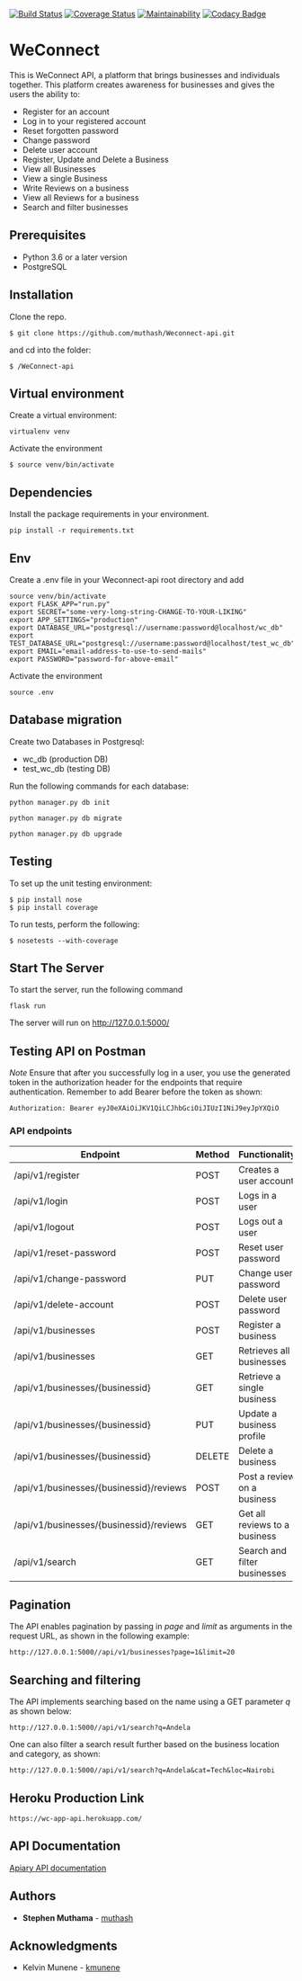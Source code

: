[![Build Status](https://travis-ci.org/muthash/Weconnect-api.svg?branch=feedback)](https://travis-ci.org/muthash/Weconnect-api)
[![Coverage Status](https://coveralls.io/repos/github/muthash/Weconnect-api/badge.svg?branch=feedback&service=github)](https://coveralls.io/github/muthash/Weconnect-api?branch=feedback&service=github)
[![Maintainability](https://api.codeclimate.com/v1/badges/0f8371ef14ba3dc4fa04/maintainability)](https://codeclimate.com/github/muthash/Weconnect-api/maintainability)
[![Codacy Badge](https://api.codacy.com/project/badge/Grade/689e408250dd44fdb62c3ca38cd8aa0d)](https://www.codacy.com/app/muthash/Weconnect-api?utm_source=github.com&amp;utm_medium=referral&amp;utm_content=muthash/Weconnect-api&amp;utm_campaign=Badge_Grade)

# WeConnect

This is WeConnect API, a platform that brings businesses and individuals together. This platform creates awareness for businesses and gives the users the ability to:

- Register for an account
- Log in to your registered account
- Reset forgotten password
- Change password
- Delete user account
- Register, Update and Delete a Business
- View all Businesses
- View a single Business
- Write Reviews on a business
- View all Reviews for a business
- Search and filter businesses

## Prerequisites

- Python 3.6 or a later version
- PostgreSQL

## Installation

Clone the repo.
```
$ git clone https://github.com/muthash/Weconnect-api.git
```
and cd into the folder:
```
$ /WeConnect-api
```

## Virtual environment

Create a virtual environment:
```
virtualenv venv
```
Activate the environment
```
$ source venv/bin/activate
```

## Dependencies

Install the package requirements in your environment.
```
pip install -r requirements.txt
```

## Env

Create a .env file in your Weconnect-api  root directory and add
```
source venv/bin/activate
export FLASK_APP="run.py"
export SECRET="some-very-long-string-CHANGE-TO-YOUR-LIKING"
export APP_SETTINGS="production"
export DATABASE_URL="postgresql://username:password@localhost/wc_db"
export TEST_DATABASE_URL="postgresql://username:password@localhost/test_wc_db"
export EMAIL="email-address-to-use-to-send-mails"
export PASSWORD="password-for-above-email"
```

Activate the environment
```
source .env
```

## Database migration

Create two Databases in Postgresql:
- wc_db (production DB)
- test_wc_db (testing DB)

Run the following commands for each database:
```
python manager.py db init

python manager.py db migrate

python manager.py db upgrade

```

## Testing

To set up the unit testing environment:
```
$ pip install nose
$ pip install coverage
```

To run tests, perform the following:
```
$ nosetests --with-coverage
```

## Start The Server

To start the server, run the following command
```
flask run
```
The server will run on http://127.0.0.1:5000/

## Testing API on Postman

*Note* Ensure that after you successfully log in a user, you use the generated token in the authorization header for the endpoints that require authentication. Remember to add Bearer before the token as shown:
```
Authorization: Bearer eyJ0eXAiOiJKV1QiLCJhbGciOiJIUzI1NiJ9eyJpYXQiO 
```

### API endpoints

| Endpoint | Method |  Functionality | Authentication |
| --- | --- | --- | --- |
| /api/v1/register | POST | Creates a user account | FALSE
| /api/v1/login | POST | Logs in a user | TRUE
| /api/v1/logout | POST | Logs out a user | TRUE
| /api/v1/reset-password | POST | Reset user password | TRUE
| /api/v1/change-password | PUT | Change user password | TRUE
| /api/v1/delete-account | POST | Delete user password | TRUE
| /api/v1/businesses | POST | Register a business | TRUE
| /api/v1/businesses | GET | Retrieves all businesses | OPTIONAL 
| /api/v1/businesses/{businessid} | GET | Retrieve a single business | OPTIONAL
| /api/v1/businesses/{businessid} | PUT | Update a business profile | TRUE
| /api/v1/businesses/{businessid} | DELETE | Delete a business | TRUE
| /api/v1/businesses/{businessid}/reviews | POST | Post a review on a business | TRUE
| /api/v1/businesses/{businessid}/reviews | GET | Get all reviews to a business | OPTIONAL
| /api/v1/search | GET | Search and filter businesses | OPTIONAL

## Pagination

The API enables pagination by passing in *page* and *limit* as arguments in the request URL, as shown in the following example:

```
http://127.0.0.1:5000//api/v1/businesses?page=1&limit=20

```

## Searching and filtering

The API implements searching based on the name using a GET parameter *q* as shown below:
```
http://127.0.0.1:5000//api/v1/search?q=Andela
```
One can also filter a search result further based on the business location and category, as shown:
```
http://127.0.0.1:5000//api/v1/search?q=Andela&cat=Tech&loc=Nairobi
```

## Heroku Production Link

```
https://wc-app-api.herokuapp.com/

```

## API Documentation

[Apiary API documentation](https://weconnect15.docs.apiary.io/#)

## Authors

* **Stephen Muthama** - [muthash](https://github.com/muthash)

## Acknowledgments
* Kelvin Munene - [kmunene](https://github.com/kmunene)
